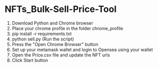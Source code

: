 # NFTs_Bulk-Sell-Price-Tool


1. Download Python and Chrome browser 
2. Place your chrome profile in the folder chrome_profile
3. pip install -r requirements.txt
4. python sell.py (Run the script)
5. Press the "Open Chrome Browser" button
6. Set up your metamask wallet and login to Opensea using your wallet
7. Open the Price.csv file and update the NFT urls
8. Click Start button



